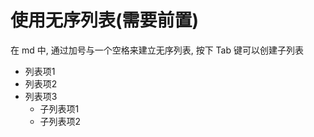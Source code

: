 # 使用无序列表(需要前置)

在 md 中, 通过加号与一个空格来建立无序列表, 按下 Tab 键可以创建子列表

+ 列表项1
+ 列表项2
+ 列表项3
  + 子列表项1
  + 子列表项2
